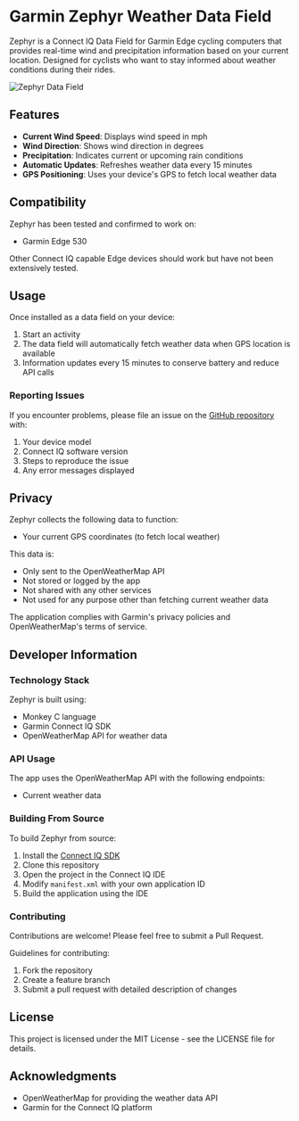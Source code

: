 # Garmin Zephyr Weather Data Field

Zephyr is a Connect IQ Data Field for Garmin Edge cycling computers that provides real-time wind and precipitation information based on your current location. Designed for cyclists who want to stay informed about weather conditions during their rides.

![Zephyr Data Field](https://via.placeholder.com/300x200?text=Zephyr+Data+Field)

## Features

- **Current Wind Speed**: Displays wind speed in mph
- **Wind Direction**: Shows wind direction in degrees
- **Precipitation**: Indicates current or upcoming rain conditions
- **Automatic Updates**: Refreshes weather data every 15 minutes
- **GPS Positioning**: Uses your device's GPS to fetch local weather data

## Compatibility

Zephyr has been tested and confirmed to work on:
- Garmin Edge 530

Other Connect IQ capable Edge devices should work but have not been extensively tested.

## Usage

Once installed as a data field on your device:

1. Start an activity
2. The data field will automatically fetch weather data when GPS location is available
3. Information updates every 15 minutes to conserve battery and reduce API calls



### Reporting Issues

If you encounter problems, please file an issue on the [GitHub repository](https://github.com/MJV11/Zephyr/issues) with:

1. Your device model
2. Connect IQ software version
3. Steps to reproduce the issue
4. Any error messages displayed

## Privacy

Zephyr collects the following data to function:
- Your current GPS coordinates (to fetch local weather)

This data is:
- Only sent to the OpenWeatherMap API
- Not stored or logged by the app
- Not shared with any other services
- Not used for any purpose other than fetching current weather data

The application complies with Garmin's privacy policies and OpenWeatherMap's terms of service.

## Developer Information

### Technology Stack

Zephyr is built using:
- Monkey C language
- Garmin Connect IQ SDK
- OpenWeatherMap API for weather data

### API Usage

The app uses the OpenWeatherMap API with the following endpoints:
- Current weather data

### Building From Source

To build Zephyr from source:

1. Install the [Connect IQ SDK](https://developer.garmin.com/connect-iq/sdk/)
2. Clone this repository
3. Open the project in the Connect IQ IDE
4. Modify `manifest.xml` with your own application ID
5. Build the application using the IDE

### Contributing

Contributions are welcome! Please feel free to submit a Pull Request.

Guidelines for contributing:
1. Fork the repository
2. Create a feature branch
3. Submit a pull request with detailed description of changes

## License

This project is licensed under the MIT License - see the LICENSE file for details.

## Acknowledgments

- OpenWeatherMap for providing the weather data API
- Garmin for the Connect IQ platform
